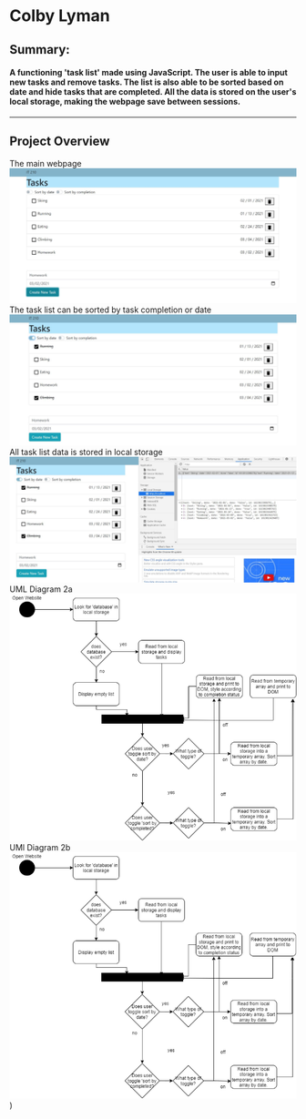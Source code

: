 # Colby Lyman
## Summary:
#### A functioning 'task list' made using JavaScript. The user is able to input new tasks and remove tasks. The list is also able to be sorted based on date and hide tasks that are completed. All the data is stored on the user's local storage, making the webpage save between sessions. 
---

## Project Overview

The main webpage
![Website Mainpage](src/images/lab2_mainpage.JPG)
The task list can be sorted by task completion or date
![Website Task List Sort](src/images/lab2_sortingpage.JPG)
All task list data is stored in local storage
![List is on Local Storage](src/images/lab2_localstoragepage.JPG)
UML Diagram 2a
![List is on Local Storage](src/images/lab2a_UML.png)
UMl Diagram 2b
![List is on Local Storage](src/images/lab2b_UML.png))
